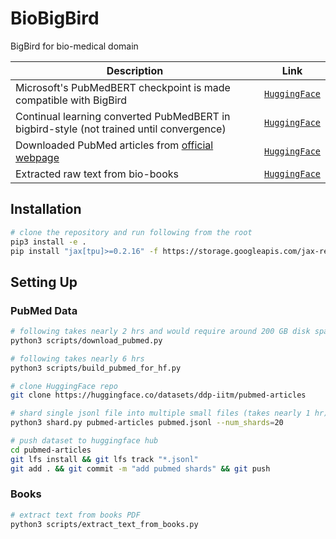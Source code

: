 # BioBigBird

BigBird for bio-medical domain

| Description | Link |
|-------------|------|
| Microsoft's PubMedBERT checkpoint is made compatible with BigBird | [`HuggingFace`](https://huggingface.co/ddp-iitm/microsoft-BiomedNLP-PubMedBERT-base-uncased-abstract) |
| Continual learning converted PubMedBERT in bigbird-style (not trained until convergence) | [`HuggingFace`](https://huggingface.co/ddp-iitm/biobigbird_pubmed_scientific_papers) |
| Downloaded PubMed articles from [official webpage](https://ftp.ncbi.nlm.nih.gov/pub/pmc/oa_bulk/) | [`HuggingFace`](https://huggingface.co/datasets/ddp-iitm/pubmed-articles) |
| Extracted raw text from bio-books | [`HuggingFace`](https://huggingface.co/datasets/ddp-iitm/biobooks) |

## Installation

```bash
# clone the repository and run following from the root
pip3 install -e .
pip install "jax[tpu]>=0.2.16" -f https://storage.googleapis.com/jax-releases/libtpu_releases.html
```

## Setting Up

### PubMed Data

```bash
# following takes nearly 2 hrs and would require around 200 GB disk space
python3 scripts/download_pubmed.py

# following takes nearly 6 hrs
python3 scripts/build_pubmed_for_hf.py

# clone HuggingFace repo
git clone https://huggingface.co/datasets/ddp-iitm/pubmed-articles

# shard single jsonl file into multiple small files (takes nearly 1 hr)
python3 shard.py pubmed-articles pubmed.jsonl --num_shards=20

# push dataset to huggingface hub
cd pubmed-articles
git lfs install && git lfs track "*.jsonl"
git add . && git commit -m "add pubmed shards" && git push
```

### Books

```bash
# extract text from books PDF
python3 scripts/extract_text_from_books.py
```
